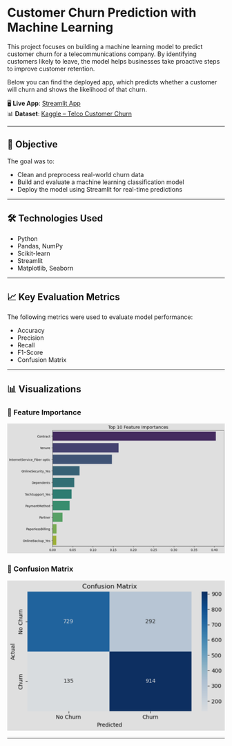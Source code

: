 # Customer Churn Prediction with Machine Learning

This project focuses on building a machine learning model to predict customer churn for a telecommunications company. By identifying customers likely to leave, the model helps businesses take proactive steps to improve customer retention.

Below you can find the deployed app, which predicts whether a customer will churn and shows the likelihood of that churn.

🖥️ **Live App**: [Streamlit App](https://eduardtadevosyan-churn-model-app-iywd2d.streamlit.app/)  
📊 **Dataset**: [Kaggle – Telco Customer Churn](https://www.kaggle.com/datasets/blastchar/telco-customer-churn)



---
## 🚀 Objective

The goal was to:
- Clean and preprocess real-world churn data
- Build and evaluate a machine learning classification model
- Deploy the model using Streamlit for real-time predictions

---

## 🛠️ Technologies Used

- Python
- Pandas, NumPy
- Scikit-learn
- Streamlit
- Matplotlib, Seaborn

---

## 📈 Key Evaluation Metrics

The following metrics were used to evaluate model performance:

- Accuracy
- Precision
- Recall
- F1-Score
- Confusion Matrix

---

## 📊 Visualizations

### 🔹 Feature Importance
![Feature Importance](https://github.com/EduardTadevosyan/churn_model/blob/main/Images/feautre_importance.png)
### 🔹 Confusion Matrix
![Confusion Matrix](https://github.com/EduardTadevosyan/churn_model/blob/main/Images/confusion_matrix.png)

---

